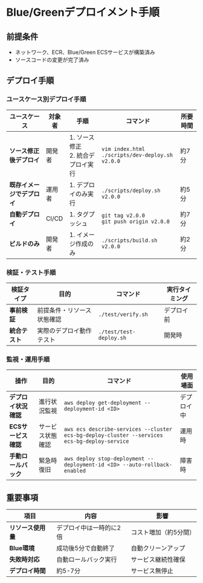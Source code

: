 # Blue/Greenデプロイメント手順

## 前提条件
- ネットワーク、ECR、Blue/Green ECSサービスが構築済み
- ソースコードの変更が完了済み

## デプロイ手順

### ユースケース別デプロイ手順

| ユースケース | 対象者 | 手順 | コマンド | 所要時間 |
|-------------|--------|------|----------|----------|
| **ソース修正後デプロイ** | 開発者 | 1. ソース修正<br>2. 統合デプロイ実行 | `vim index.html`<br>`./scripts/dev-deploy.sh v2.0.0` | 約7分 |
| **既存イメージでデプロイ** | 運用者 | 1. デプロイのみ実行 | `./scripts/deploy.sh v2.0.0` | 約5分 |
| **自動デプロイ** | CI/CD | 1. タグプッシュ | `git tag v2.0.0`<br>`git push origin v2.0.0` | 約7分 |
| **ビルドのみ** | 開発者 | 1. イメージ作成のみ | `./scripts/build.sh v2.0.0` | 約2分 |

### 検証・テスト手順

| 検証タイプ | 目的 | コマンド | 実行タイミング |
|-----------|------|----------|----------------|
| **事前検証** | 前提条件・リソース状態確認 | `./test/verify.sh` | デプロイ前 |
| **統合テスト** | 実際のデプロイ動作テスト | `./test/test-deploy.sh` | 開発時 |

### 監視・運用手順

| 操作 | 目的 | コマンド | 使用場面 |
|------|------|----------|----------|
| **デプロイ状況確認** | 進行状況監視 | `aws deploy get-deployment --deployment-id <ID>` | デプロイ中 |
| **ECSサービス確認** | サービス状態確認 | `aws ecs describe-services --cluster ecs-bg-deploy-cluster --services ecs-bg-deploy-service` | 運用時 |
| **手動ロールバック** | 緊急時復旧 | `aws deploy stop-deployment --deployment-id <ID> --auto-rollback-enabled` | 障害時 |

## 重要事項

| 項目 | 内容 | 影響 |
|------|------|------|
| **リソース使用量** | デプロイ中は一時的に2倍 | コスト増加（約5分間） |
| **Blue環境** | 成功後5分で自動終了 | 自動クリーンアップ |
| **失敗時対応** | 自動ロールバック実行 | サービス継続性確保 |
| **デプロイ時間** | 約5-7分 | サービス無停止 |